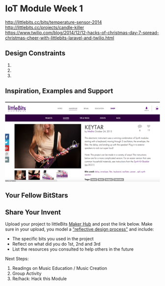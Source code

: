 
# IoT Module Week 1

http://littlebits.cc/bits/temperature-sensor-2014
http://littlebits.cc/projects/candle-killer
https://www.twilio.com/blog/2014/12/12-hacks-of-christmas-day-7-spread-christmas-cheer-with-littlebits-laravel-and-twilio.html

## Design Constraints
1.
2. 
3. 

## Inspiration, Examples and Support

###
![](/Images/Keytar.png)

###

### 

## Your Fellow BitStars
### 

### 

## Share Your Invent 
Upload your project to littleBits [Maker Hub](http://littlebits.cc/projects) and post the link below. Make sure in your upload, you model a ["reflective design process"](http://en.wikipedia.org/wiki/Reflective_practice) and include:
- The specific bits you used in the project
- Reflect on what did you do 1st, 2nd and 3rd
- List the resources you consulted to help others in the future

Next Steps:
1. Readings on Music Education / Music Creation
2. Group Activity
3. Re/hack: Hack this Module




